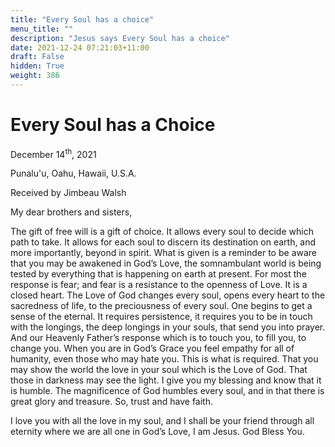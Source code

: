 ```yaml
---
title: "Every Soul has a choice"
menu_title: ""
description: "Jesus says Every Soul has a choice"
date: 2021-12-24 07:21:03+11:00
draft: False
hidden: True
weight: 386
---
```

# Every Soul has a Choice

December 14<sup>th</sup>, 2021 

Punalu'u, Oahu, Hawaii, U.S.A.

Received by Jimbeau Walsh   

My dear brothers and sisters,
 
The gift of free will is a gift of choice. It allows every soul to decide which path to take. It allows for each soul to discern its destination on earth, and more importantly, beyond in spirit. What is given is a reminder to be aware that you may be awakened in God’s Love, the somnambulant world is being tested by everything that is happening on earth at present. For most the response is fear; and fear is a resistance to the openness of Love. It is a closed heart. The Love of God changes every soul, opens every heart to the sacredness of life, to the preciousness of every soul. One begins to get a sense of the eternal. It requires persistence, it requires you to be in touch with the longings, the deep longings in your souls, that send you into prayer. And our Heavenly Father’s response which is to touch you, to fill you, to change you. When you are in God’s Grace you feel empathy for all of humanity, even those who may hate you. This is what is required. That you may show the world the love in your soul which is the Love of God. That those in darkness may see the light. I give you my blessing and know that it is humble. The magnificence of God humbles every soul, and in that there is great glory and treasure. So, trust and have faith. 
           
I love you with all the love in my soul, and I shall be your friend through all eternity where we are all one in God’s Love, I am Jesus. God Bless You.